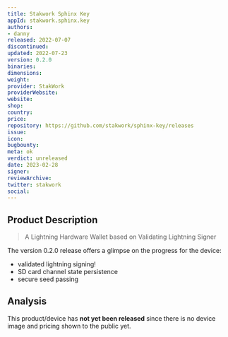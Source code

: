 ```yaml
---
title: Stakwork Sphinx Key
appId: stakwork.sphinx.key
authors:
- danny
released: 2022-07-07
discontinued: 
updated: 2022-07-23
version: 0.2.0
binaries: 
dimensions: 
weight: 
provider: StakWork 
providerWebsite: 
website: 
shop: 
country: 
price: 
repository: https://github.com/stakwork/sphinx-key/releases
issue: 
icon: 
bugbounty: 
meta: ok
verdict: unreleased
date: 2023-02-28
signer: 
reviewArchive: 
twitter: stakwork
social: 
---
```


## Product Description 

> A Lightning Hardware Wallet based on Validating Lightning Signer

The version 0.2.0 release offers a glimpse on the progress for the device: 

- validated lightning signing!
- SD card channel state persistence
- secure seed passing

## Analysis 

This product/device has **not yet been released** since there is no device image and pricing shown to the public yet.